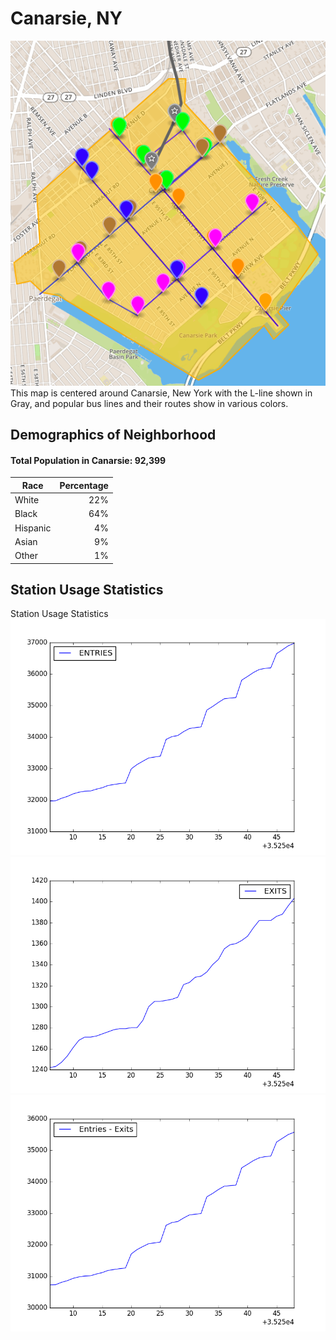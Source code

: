 # Canarsie, NY
![mapOutline](mapOutline.png)
This map is centered around Canarsie, New York with the L-line shown in Gray, and popular bus lines and their routes show in various colors.

## Demographics of Neighborhood
#### Total Population in Canarsie: 92,399

|Race     |Percentage|
|---------|---------:|
|White    |22%       |
|Black    |64%       |
|Hispanic |4%        |
|Asian    |9%        |
|Other    |1%        |



## Station Usage Statistics
Station Usage Statistics
![cumulativeEntries](CumulativeEntries.png)
![cumulativeExits](CumulativeExits.png)
![Entries-Exits](Entries-Exits.png)

